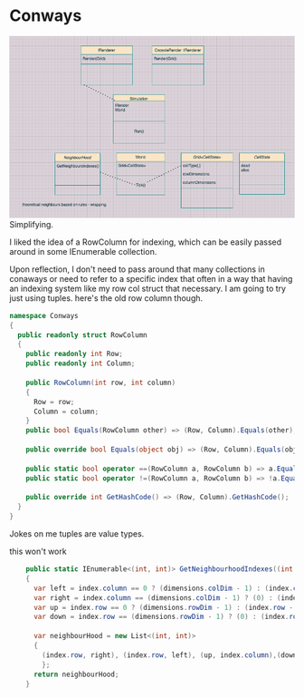 # Conways

<img src="docs/plan.png">Simplifying.

I liked the idea of a RowColumn for indexing, which can be easily passed around in some IEnumerable collection. 

Upon reflection, I don't need to pass around that many collections in conaways or need to refer to a specific index that often in a way that having an indexing system like my row col struct that necessary. I am going to try just using tuples. here's the old row column though. 

```c#
namespace Conways
{
  public readonly struct RowColumn
  {
    public readonly int Row;
    public readonly int Column;

    public RowColumn(int row, int column)
    {
      Row = row;
      Column = column;
    }
    public bool Equals(RowColumn other) => (Row, Column).Equals(other);

    public override bool Equals(object obj) => (Row, Column).Equals(obj);

    public static bool operator ==(RowColumn a, RowColumn b) => a.Equals(b);
    public static bool operator !=(RowColumn a, RowColumn b) => !a.Equals(b);

    public override int GetHashCode() => (Row, Column).GetHashCode();
  }
}

```

Jokes on me tuples are value types.

this won't work

```C#
    public static IEnumerable<(int, int)> GetNeighbourhoodIndexes((int row, int column) index, (int rowDim, int colDim) dimensions)
    {
      var left = index.column == 0 ? (dimensions.colDim - 1) : (index.column - 1);
      var right = index.column == (dimensions.colDim - 1) ? (0) : (index.column + 1);
      var up = index.row == 0 ? (dimensions.rowDim - 1) : (index.row - 1);
      var down = index.row == (dimensions.rowDim - 1) ? (0) : (index.row + 1);

      var neighbourHood = new List<(int, int)>
      {
        (index.row, right), (index.row, left), (up, index.column),(down, index.column), (up, right), (up, left), (down, right), (down, left)
        };
      return neighbourHood;
    }
```

